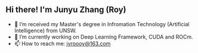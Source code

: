 ## Hi there! I'm Junyu Zhang (Roy)

- 🔭 I’m received my Master's degree in Infromation Technology (Artificial Intelligence) from UNSW.
- 🌱 I’m currently working on Deep Learning Framework, CUDA and ROCm.
- 📫 How to reach me: jyroooy@163.com
